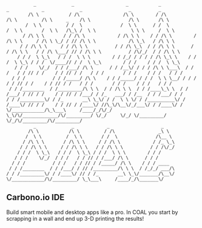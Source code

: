               _             _                   _           _               _            _             _                 _          _       
            /\ \           / /\                /\ \        / /\            /\ \         /\ \     _    /\ \              /\ \       /\ \     
           /  \ \         / /  \              /  \ \      / /  \          /  \ \       /  \ \   /\_\ /  \ \             \ \ \     /  \ \    
          / /\ \ \       / / /\ \            / /\ \ \    / / /\ \        / /\ \ \     / /\ \ \_/ / // /\ \ \            /\ \_\   / /\ \ \   
         / / /\ \ \     / / /\ \ \          / / /\ \_\  / / /\ \ \      / / /\ \ \   / / /\ \___/ // / /\ \ \          / /\/_/  / / /\ \ \  
        / / /  \ \_\   / / /  \ \ \        / / /_/ / / / / /\ \_\ \    / / /  \ \_\ / / /  \/____// / /  \ \_\        / / /    / / /  \ \_\ 
       / / /    \/_/  / / /___/ /\ \      / / /__\/ / / / /\ \ \___\  / / /   / / // / /    / / // / /   / / /       / / /    / / /   / / / 
      / / /          / / /_____/ /\ \    / / /_____/ / / /  \ \ \__/ / / /   / / // / /    / / // / /   / / /       / / /    / / /   / / /  
     / / /________  / /_________/\ \ \  / / /\ \ \  / / /____\_\ \  / / /___/ / // / /    / / // / /___/ / /_   ___/ / /__  / / /___/ / /   
    / / /_________\/ / /_       __\ \_\/ / /  \ \ \/ / /__________\/ / /____\/ // / /    / / // / /____\/ //\_\/\__\/_/___\/ / /____\/ /    
    \/____________/\_\___\     /____/_/\/_/    \_\/\/_____________/\/_________/ \/_/     \/_/ \/_________/ \/_/\/_________/\/_________/     
              _             _            _                   _                                                                              
            /\ \           /\ \         / /\                _\ \                                                                            
           /  \ \         /  \ \       / /  \              /\__ \                                                                           
          / /\ \ \       / /\ \ \     / / /\ \            / /_ \_\                                                                          
         / / /\ \ \     / / /\ \ \   / / /\ \ \          / / /\/_/                                                                          
        / / /  \ \_\   / / /  \ \_\ / / /  \ \ \        / / /                                                                               
       / / /    \/_/  / / /   / / // / /___/ /\ \      / / /                                                                                
      / / /          / / /   / / // / /_____/ /\ \    / / / ____                                                                            
     / / /________  / / /___/ / // /_________/\ \ \  / /_/_/ ___/\                                                                          
    / / /_________\/ / /____\/ // / /_       __\ \_\/_______/\__\/                                                                          
    \/____________/\/_________/ \_\___\     /____/_/\_______\/                                                                              


Carbono.io IDE
--------------

Build smart mobile and desktop apps like a pro. In COAL you start by scrapping in a wall and end up 3-D printing the results!
